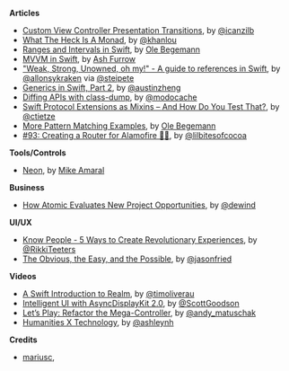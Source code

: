 **Articles**

* [Custom View Controller Presentation Transitions](http://www.raywenderlich.com/113845/ios-animation-tutorial-custom-view-controller-presentation-transitions), by [@icanzilb](https://twitter.com/icanzilb)
* [What The Heck Is A Monad](http://khanlou.com/2015/09/what-the-heck-is-a-monad/), by [@khanlou](https://twitter.com/khanlou)
* [Ranges and Intervals in Swift](http://oleb.net/blog/2015/09/swift-ranges-and-intervals/), by [Ole Begemann](https://twitter.com/olebegemann)
* [MVVM in Swift](http://artsy.github.io/blog/2015/09/24/mvvm-in-swift/), by [Ash Furrow](https://twitter.com/ashfurrow)
* ["Weak, Strong, Unowned, oh my!" - A guide to references in Swift](http://krakendev.io/blog/weak-and-unowned-references-in-swift), by [@allonsykraken](https://twitter.com/allonsykraken) via [@steipete](https://twitter.com/steipete)
* [Generics in Swift, Part 2](http://austinzheng.com/2015/09/29/swift-generics-pt-2/), by [@austinzheng](https://twitter.com/austinzheng)
* [Diffing APIs with class-dump](http://modocache.io/diffing-with-classdump), by [@modocache](https://twitter.com/modocache)
* [Swift Protocol Extensions as Mixins – And How Do You Test That?](http://christiantietze.de/posts/2015/09/swift-protocol-as-trait-testing/), by [@ctietze](https://twitter.com/ctietze)
* [More Pattern Matching Examples](http://oleb.net/blog/2015/09/more-pattern-matching-examples/), by [Ole Begemann](https://twitter.com/olebegemann)
* [\#93: Creating a Router for Alamofire 🔀🔥](https://littlebitesofcocoa.com/93), by [@lilbitesofcocoa](https://twitter.com/lilbitesofcocoa)

**Tools/Controls**

* [Neon](https://github.com/mamaral/Neon), by [Mike Amaral](https://github.com/mamaral)

**Business**

* [How Atomic Evaluates New Project Opportunities](http://spin.atomicobject.com/2015/09/29/how-atomic-evaluates-new-project-opportunities/), by [@dewind](https://twitter.com/dewind)

**UI/UX**

* [Know People - 5 Ways to Create Revolutionary Experiences](https://medium.com/greater-than/part-1-c2d48aba6659), by [@RikkiTeeters](https://twitter.com/RikkiTeeters)
* [The Obvious, the Easy, and the Possible](https://medium.com/@jasonfried/the-obvious-the-easy-and-the-possible-a09387ad3652), by [@jasonfried](https://twitter.com/jasonfried)

**Videos**

* [A Swift Introduction to Realm](https://realm.io/news/tim-oliver-swift-intro-to-realm/), by [@timoliverau](https://twitter.com/timoliverau)
* [Intelligent UI with AsyncDisplayKit 2.0](https://vimeo.com/140409084), by [@ScottGoodson](https://twitter.com/ScottGoodson)
* [Let’s Play: Refactor the Mega-Controller](https://vimeo.com/140037432), by [@andy_matuschak](https://twitter.com/andy_matuschak)
* [Humanities X Technology](https://vimeo.com/140414636), by [@ashleynh](https://twitter.com/ashleynh)


**Credits**

*  [mariusc](https://github.com/mariusc),
